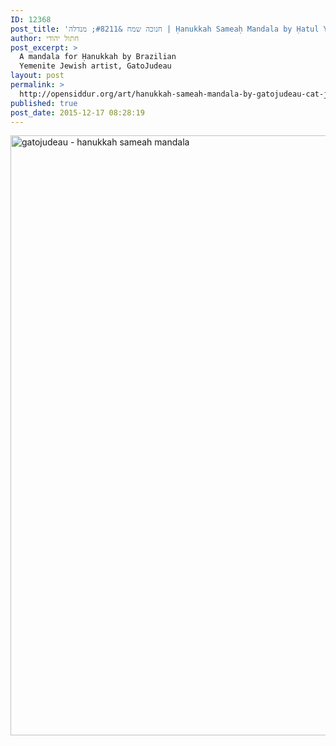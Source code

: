 ```yaml
---
ID: 12368
post_title: 'חנוכה שמח &#8211; מנדלה | Ḥanukkah Sameaḥ Mandala by Ḥatul Yehudi (Cat Jew)'
author: חתול יהודי
post_excerpt: >
  A mandala for Ḥanukkah by Brazilian
  Yemenite Jewish artist, GatoJudeau
layout: post
permalink: >
  http://opensiddur.org/art/hanukkah-sameah-mandala-by-gatojudeau-cat-jew/
published: true
post_date: 2015-12-17 08:28:19
---
```

<a href="http://opensiddur.org/wp-content/uploads/2015/12/gatojudeau-hanukkah-sameah-mandala.png" rel="attachment wp-att-12370"><img class="aligncenter size-full wp-image-12370" src="http://opensiddur.org/wp-content/uploads/2015/12/gatojudeau-hanukkah-sameah-mandala.png" alt="gatojudeau - hanukkah sameah mandala" width="960" height="960" /></a>